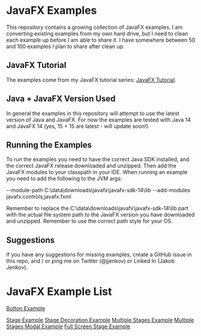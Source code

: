 # JavaFX Examples
This repository contains a growing collection of JavaFX examples. I am converting existing examples from my
own hard drive, but I need to clean each example up before I am able to share it. I have somewhere between 50 and 
100 examples I plan to share after clean up.

## JavaFX Tutorial
The examples come from my JavaFX tutorial series: [JavaFX Tutorial](http://tutorials.jenkov.com).

## Java + JavaFX Version Used
In general the examples in this repository will attempt to use the latest version of Java and JavaFX. 
For now the examples are tested with Java 14 and JavaFX 14 (yes, 15 + 15 are latest - will update soon!).

## Running the Examples
To run the examples you need to have the correct Java SDK installed, and the correct JavaFX release downloaded
and unzipped. Then add the JavaFX modules to your classpath in your IDE. When running an example you need to
add the following to the JVM args:

--module-path C:\data\downloads\javafx\javafx-sdk-14\lib --add-modules javafx.controls,javafx.fxml

Remember to replace the C:\data\downloads\javafx\javafx-sdk-14\lib  part with the actual file system path
to the JavaFX version you have downloaded and unzipped. Remember to use the correct path style for your OS.


## Suggestions
If you have any suggestions for missing examples, create a GitHub issue in this repo, and / or ping me on 
Twitter (@jjenkov) or Linked In (Jakob Jenkov).


# JavaFX Example List

[Button Example](https://github.com/jjenkov/javafx-examples/blob/main/src/main/java/com/jenkov/javafx/button/ButtonExample.java)

[Stage Example](https://github.com/jjenkov/javafx-examples/blob/main/src/main/java/com/jenkov/javafx/stage/StageExample.java)
[Stage Decoration Example](https://github.com/jjenkov/javafx-examples/blob/main/src/main/java/com/jenkov/javafx/stage/StageDecorationExample.java)
[Multiple Stages Example](https://github.com/jjenkov/javafx-examples/blob/main/src/main/java/com/jenkov/javafx/stage/MultipleStagesExample.java)
[Multiple Stages Modal Example](https://github.com/jjenkov/javafx-examples/blob/main/src/main/java/com/jenkov/javafx/stage/MultipleStagesModalExample.java)
[Full Screen Stage Example](https://github.com/jjenkov/javafx-examples/blob/main/src/main/java/com/jenkov/javafx/stage/FullScreenStageExample.java)
